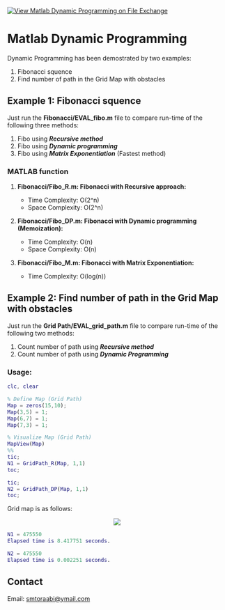 [![View Matlab Dynamic Programming on File Exchange](https://www.mathworks.com/matlabcentral/images/matlab-file-exchange.svg)](https://de.mathworks.com/matlabcentral/fileexchange/86573-matlab-dynamic-programming)

# Matlab Dynamic Programming 

Dynamic Programming has been demostrated by two examples:
1. Fibonacci squence
2. Find number of path in the Grid Map with obstacles

## Example 1: Fibonacci squence

Just run the **Fibonacci/EVAL_fibo.m** file to compare run-time of the following three methods:

1. Fibo using ___Recursive method___
2. Fibo using ___Dynamic programming___
3. Fibo using ___Matrix Exponentiation___  (Fastest method)

### MATLAB function
1. **Fibonacci/Fibo_R.m: Fibonacci with Recursive approach:**
    * Time Complexity:    O(2^n)
    * Space Complexity:   O(2^n)
	
2. **Fibonacci/Fibo_DP.m: Fibonacci with Dynamic programming (Memoization):**
    * Time Complexity:     O(n)
    * Space Complexity:   O(n)

3. **Fibonacci/Fibo_M.m: Fibonacci with Matrix Exponentiation:**
	* Time Complexity:     O(log(n))
	

## Example 2: Find number of path in the Grid Map with obstacles

Just run the **Grid Path/EVAL_grid_path.m** file to compare run-time of the following two methods:

1. Count number of path using ___Recursive method___
2. Count number of path using ___Dynamic Programming___

### Usage:

``` MATLAB
clc, clear

% Define Map (Grid Path)
Map = zeros(15,10);
Map(3,5) = 1;
Map(6,7) = 1;
Map(7,3) = 1;

% Visualize Map (Grid Path)
MapView(Map)
%%
tic;
N1 = GridPath_R(Map, 1,1)
toc;

tic;
N2 = GridPath_DP(Map, 1,1)
toc;
```

Grid map is as follows:
<p align="center">
  <img src="../master/Grid Path/GridMap.png" />
</p>

``` Matlab
N1 = 475550
Elapsed time is 8.417751 seconds.

N2 = 475550
Elapsed time is 0.002251 seconds.
```

## Contact

Email: smtoraabi@ymail.com

